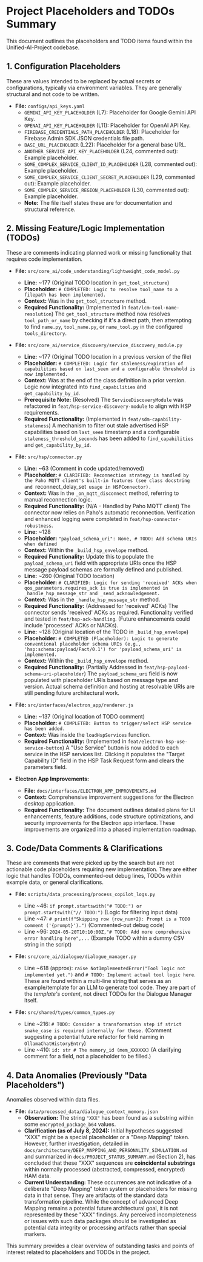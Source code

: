 # Project Placeholders and TODOs Summary

This document outlines the placeholders and TODO items found within the Unified-AI-Project codebase.

## 1. Configuration Placeholders

These are values intended to be replaced by actual secrets or configurations, typically via environment variables. They are generally structural and not code to be written.

*   **File:** `configs/api_keys.yaml`
    *   `GEMINI_API_KEY_PLACEHOLDER` (L7): Placeholder for Google Gemini API Key.
    *   `OPENAI_API_KEY_PLACEHOLDER` (L11): Placeholder for OpenAI API Key.
    *   `FIREBASE_CREDENTIALS_PATH_PLACEHOLDER` (L18): Placeholder for Firebase Admin SDK JSON credentials file path.
    *   `BASE_URL_PLACEHOLDER` (L22): Placeholder for a general base URL.
    *   `ANOTHER_SERVICE_API_KEY_PLACEHOLDER` (L24, commented out): Example placeholder.
    *   `SOME_COMPLEX_SERVICE_CLIENT_ID_PLACEHOLDER` (L28, commented out): Example placeholder.
    *   `SOME_COMPLEX_SERVICE_CLIENT_SECRET_PLACEHOLDER` (L29, commented out): Example placeholder.
    *   `SOME_COMPLEX_SERVICE_REGION_PLACEHOLDER` (L30, commented out): Example placeholder.
    *   **Note:** The file itself states these are for documentation and structural reference.

## 2. Missing Feature/Logic Implementation (TODOs)

These are comments indicating planned work or missing functionality that requires code implementation.

*   **File:** `src/core_ai/code_understanding/lightweight_code_model.py`
    *   **Line:** ~177 (Original TODO location in `get_tool_structure`)
    *   **Placeholder:** `# COMPLETED: Logic to resolve tool_name to a filepath has been implemented.`
    *   **Context:** Was in the `get_tool_structure` method.
    *   **Required Functionality:** (Implemented in `feat/lcm-tool-name-resolution`) The `get_tool_structure` method now resolves `tool_path_or_name` by checking if it's a direct path, then attempting to find `name.py`, `tool_name.py`, or `name_tool.py` in the configured `tools_directory`.

*   **File:** `src/core_ai/service_discovery/service_discovery_module.py`
    *   **Line:** ~177 (Original TODO location in a previous version of the file)
    *   **Placeholder:** `# COMPLETED: Logic for staleness/expiration of capabilities based on last_seen and a configurable threshold is now implemented.`
    *   **Context:** Was at the end of the class definition in a prior version. Logic now integrated into `find_capabilities` and `get_capability_by_id`.
    *   **Prerequisite Note:** (Resolved) The `ServiceDiscoveryModule` was refactored in `feat/hsp-service-discovery-module` to align with HSP requirements.
    *   **Required Functionality:** (Implemented in `feat/sdm-capability-staleness`) A mechanism to filter out stale advertised HSP capabilities based on `last_seen` timestamp and a configurable `staleness_threshold_seconds` has been added to `find_capabilities` and `get_capability_by_id`.

*   **File:** `src/hsp/connector.py`
    *   **Line:** ~63 (Comment in code updated/removed)
    *   **Placeholder:** `# CLARIFIED: Reconnection strategy is handled by the Paho MQTT client's built-in features (see class docstring and `reconnect_delay_set` usage in HSPConnector).`
    *   **Context:** Was in the `_on_mqtt_disconnect` method, referring to manual reconnection logic.
    *   **Required Functionality:** (N/A - Handled by Paho MQTT client) The connector now relies on Paho's automatic reconnection. Verification and enhanced logging were completed in `feat/hsp-connector-robustness`.
    *   **Line:** ~128
    *   **Placeholder:** `"payload_schema_uri": None, # TODO: Add schema URIs when defined`
    *   **Context:** Within the `_build_hsp_envelope` method.
    *   **Required Functionality:** Update this to populate the `payload_schema_uri` field with appropriate URIs once the HSP message payload schemas are formally defined and published.
    *   **Line:** ~260 (Original TODO location)
    *   **Placeholder:** `# CLARIFIED: Logic for sending 'received' ACKs when qos_parameters.requires_ack is true is implemented in _handle_hsp_message_str and _send_acknowledgement.`
    *   **Context:** Was in the `_handle_hsp_message_str` method.
    *   **Required Functionality:** (Addressed for 'received' ACKs) The connector sends 'received' ACKs as required. Functionality verified and tested in `feat/hsp-ack-handling`. (Future enhancements could include 'processed' ACKs or NACKs).
    *   **Line:** ~128 (Original location of the TODO in `_build_hsp_envelope`)
    *   **Placeholder:** `# COMPLETED (Placeholder): Logic to generate conventional placeholder schema URIs (e.g., 'hsp:schema:payload/Fact/0.1') for 'payload_schema_uri' is implemented.`
    *   **Context:** Within the `_build_hsp_envelope` method.
    *   **Required Functionality:** (Partially Addressed in `feat/hsp-payload-schema-uri-placeholder`) The `payload_schema_uri` field is now populated with placeholder URIs based on message type and version. Actual schema definition and hosting at resolvable URIs are still pending future architectural work.

*   **File:** `src/interfaces/electron_app/renderer.js`
    *   **Line:** ~137 (Original location of TODO comment)
    *   **Placeholder:** `# COMPLETED: Button to trigger/select HSP service has been added.`
    *   **Context:** Was inside the `loadHspServices` function.
    *   **Required Functionality:** (Implemented in `feat/electron-hsp-use-service-button`) A "Use Service" button is now added to each service in the HSP services list. Clicking it populates the "Target Capability ID" field in the HSP Task Request form and clears the parameters field.

*   **Electron App Improvements:**
    *   **File:** `docs/interfaces/ELECTRON_APP_IMPROVEMENTS.md`
    *   **Context:** Comprehensive improvement suggestions for the Electron desktop application.
    *   **Required Functionality:** The document outlines detailed plans for UI enhancements, feature additions, code structure optimizations, and security improvements for the Electron app interface. These improvements are organized into a phased implementation roadmap.

## 3. Code/Data Comments & Clarifications

These are comments that were picked up by the search but are not actionable code placeholders requiring new implementation. They are either logic that handles TODOs, commented-out debug lines, TODOs within example data, or general clarifications.

*   **File:** `scripts/data_processing/process_copilot_logs.py`
    *   Line ~46: `if prompt.startswith("# TODO:") or prompt.startswith("// TODO:")` (Logic for filtering input data)
    *   Line ~47: `# print(f"Skipping row {row_num+2}: Prompt is a TODO comment ('{prompt}').")` (Commented-out debug code)
    *   Line ~96: `2024-05-20T10:10:00Z,"# TODO: Add more comprehensive error handling here",...` (Example TODO within a dummy CSV string in the script)

*   **File:** `src/core_ai/dialogue/dialogue_manager.py`
    *   Line ~618 (approx): `raise NotImplementedError("Tool logic not implemented yet.")` and `# TODO: Implement actual tool logic here`. These are found within a multi-line string that serves as an example/template for an LLM to generate tool code. They are part of the *template's content*, not direct TODOs for the Dialogue Manager itself.

*   **File:** `src/shared/types/common_types.py`
    *   Line ~216: `# TODO: Consider a transformation step if strict snake_case is required internally for these.` (Comment suggesting a potential future refactor for field naming in `OllamaChatHistoryEntry`)
    *   Line ~410: `id: str # The memory_id (mem_XXXXXX)` (A clarifying comment for a field, not a placeholder to be filled.)

## 4. Data Anomalies (Previously "Data Placeholders")

Anomalies observed within data files.

*   **File:** `data/processed_data/dialogue_context_memory.json`
    *   **Observation:** The string `"XXX"` has been found as a substring within some `encrypted_package_b64` values.
    *   **Clarification (as of July 8, 2024):** Initial hypotheses suggested "XXX" might be a special placeholder or a "Deep Mapping" token. However, further investigation, detailed in `docs/architecture/DEEP_MAPPING_AND_PERSONALITY_SIMULATION.md` and summarized in `docs/PROJECT_STATUS_SUMMARY.md` (Section 2), has concluded that these "XXX" sequences are **coincidental substrings** within normally processed (abstracted, compressed, encrypted) HAM data.
    *   **Current Understanding:** These occurrences are not indicative of a deliberate "Deep Mapping" token system or placeholders for missing data in that sense. They are artifacts of the standard data transformation pipeline. While the concept of advanced Deep Mapping remains a potential future architectural goal, it is not represented by these "XXX" findings. Any perceived incompleteness or issues with such data packages should be investigated as potential data integrity or processing artifacts rather than special markers.

This summary provides a clear overview of outstanding tasks and points of interest related to placeholders and TODOs in the project.
